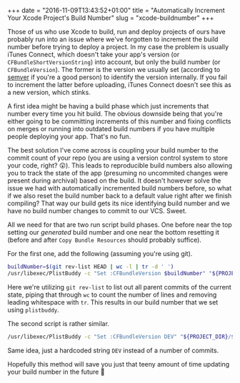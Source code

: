+++
date = "2016-11-09T13:43:52+01:00"
title = "Automatically Increment Your Xcode Project's Build Number"
slug = "xcode-buildnumber"
+++

Those of us who use Xcode to build, run and deploy projects of ours have probably run into an issue where we've forgotten to increment the build number before trying to deploy a project.
In my case the problem is usually iTunes Connect, which doesn't take your app's version (or `CFBundleShortVersionString`) into account, but only the build number (or `CFBundleVersion`). The former is the version we usually set (according to [semver](http://semver.org) if you're a good person) to identify the version internally.
If you fail to increment the latter before uploading, iTunes Connect doesn't see this as a new version, which stinks.

A first idea might be having a build phase which just increments that number every time you hit build. The obvious downside being that you're either going to be committing increments of this number and fixing conflicts on merges or running into outdated build numbers if you have multiple people deploying your app. That's no fun.

The best solution I've come across is coupling your build number to the commit count of your repo (you are using a version control system to store your code, right? 😲). This leads to reproducible build numbers also allowing you to track the state of the app (presuming no uncommited changes were present during archival) based on the build. It doesn't however solve the issue we had with automatically incremented build numbers before, so what if we also reset the build number back to a default value right after we finish compiling? That way our build gets its nice identifying build number and we have no build number changes to commit to our VCS. Sweet.

All we need for that are two run script build phases. One before near the top setting our *generated* build number and one near the bottom resetting it (before and after `Copy Bundle Resources` should probably suffice).

For the first one, add the following (assuming you're using git).

```bash
buildNumber=$(git rev-list HEAD | wc -l | tr -d ' ')
/usr/libexec/PlistBuddy -c "Set :CFBundleVersion $buildNumber" "${PROJECT_DIR}/${INFOPLIST_FILE}"
```

Here we're utilizing `git rev-list` to list out all parent commits of the current state, piping that through `wc` to count the number of lines and removing leading whitespace with `tr`. This results in our build number that we set using `plistbuddy`.

The second script is rather similar.

```bash
/usr/libexec/PlistBuddy -c "Set :CFBundleVersion DEV" "${PROJECT_DIR}/${INFOPLIST_FILE}"
```

Same idea, just a hardcoded string `DEV` instead of a number of commits.

Hopefully this method will save you just that teeny amount of time updating your build number in the future 🙂

